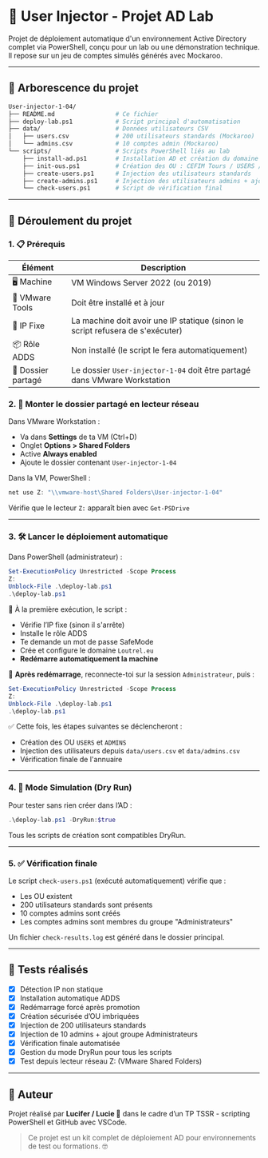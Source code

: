 # 🧠 User Injector - Projet AD Lab

Projet de déploiement automatique d'un environnement Active Directory complet via PowerShell, conçu pour un lab ou une démonstration technique. Il repose sur un jeu de comptes simulés générés avec Mockaroo.

---

## 📁 Arborescence du projet

```bash
User-injector-1-04/
├── README.md                 # Ce fichier
├── deploy-lab.ps1            # Script principal d'automatisation
├── data/                     # Données utilisateurs CSV
│   ├── users.csv             # 200 utilisateurs standards (Mockaroo)
│   └── admins.csv            # 10 comptes admin (Mockaroo)
└── scripts/                  # Scripts PowerShell liés au lab
    ├── install-ad.ps1        # Installation AD et création du domaine "Loutrel.eu"
    ├── init-ous.ps1          # Création des OU : CEFIM Tours / USERS / ADMINS
    ├── create-users.ps1      # Injection des utilisateurs standards
    ├── create-admins.ps1     # Injection des utilisateurs admins + ajout groupe "Administrateurs"
    └── check-users.ps1       # Script de vérification final
```

---

## 🚀 Déroulement du projet

### 1. 📋 Prérequis

| Élément            | Description                                                                 |
|--------------------|-----------------------------------------------------------------------------|
| 🖥️ Machine         | VM Windows Server 2022 (ou 2019)                                             |
| 🔧 VMware Tools     | Doit être installé et à jour                                                 |
| 🔌 IP Fixe          | La machine doit avoir une IP statique (sinon le script refusera de s'exécuter) |
| 📦 Rôle ADDS        | Non installé (le script le fera automatiquement)                             |
| 📂 Dossier partagé  | Le dossier `User-injector-1-04` doit être partagé dans VMware Workstation    |

### 2. 🧭 Monter le dossier partagé en lecteur réseau

Dans VMware Workstation :
- Va dans **Settings** de ta VM (Ctrl+D)
- Onglet **Options > Shared Folders**
- Active **Always enabled**
- Ajoute le dossier contenant `User-injector-1-04`

Dans la VM, PowerShell :
```powershell
net use Z: "\\vmware-host\Shared Folders\User-injector-1-04"
```

Vérifie que le lecteur `Z:` apparaît bien avec `Get-PSDrive`

---

### 3. 🛠️ Lancer le déploiement automatique

Dans PowerShell (administrateur) :

```powershell
Set-ExecutionPolicy Unrestricted -Scope Process
Z:
Unblock-File .\deploy-lab.ps1
.\deploy-lab.ps1
```

📌 À la première exécution, le script :
- Vérifie l’IP fixe (sinon il s'arrête)
- Installe le rôle ADDS
- Te demande un mot de passe SafeMode
- Crée et configure le domaine `Loutrel.eu`
- **Redémarre automatiquement la machine**

🔁 **Après redémarrage**, reconnecte-toi sur la session `Administrateur`, puis :

```powershell
Set-ExecutionPolicy Unrestricted -Scope Process
Z:
Unblock-File .\deploy-lab.ps1
.\deploy-lab.ps1
```

✅ Cette fois, les étapes suivantes se déclencheront :
- Création des OU `USERS` et `ADMINS`
- Injection des utilisateurs depuis `data/users.csv` et `data/admins.csv`
- Vérification finale de l'annuaire

---

### 4. 🧪 Mode Simulation (Dry Run)

Pour tester sans rien créer dans l’AD :
```powershell
.\deploy-lab.ps1 -DryRun:$true
```
Tous les scripts de création sont compatibles DryRun.

---

### 5. ✅ Vérification finale

Le script `check-users.ps1` (exécuté automatiquement) vérifie que :
- Les OU existent
- 200 utilisateurs standards sont présents
- 10 comptes admins sont créés
- Les comptes admins sont membres du groupe "Administrateurs"

Un fichier `check-results.log` est généré dans le dossier principal.

---

## 🧪 Tests réalisés

- [x] Détection IP non statique
- [x] Installation automatique ADDS
- [x] Redémarrage forcé après promotion
- [x] Création sécurisée d’OU imbriquées
- [x] Injection de 200 utilisateurs standards
- [x] Injection de 10 admins + ajout groupe Administrateurs
- [x] Vérification finale automatisée
- [x] Gestion du mode DryRun pour tous les scripts
- [x] Test depuis lecteur réseau Z: (VMware Shared Folders)

---

## 🙋 Auteur

Projet réalisé par **Lucifer / Lucie 🦦** dans le cadre d’un TP TSSR - scripting PowerShell et GitHub avec VSCode.

> Ce projet est un kit complet de déploiement AD pour environnements de test ou formations. 🤓
